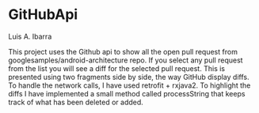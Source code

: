 # GitHubApi

Luis A. Ibarra

This project uses the Github api to show all the open pull request from googlesamples/android-architecture repo. If you select any pull request from the list you will see  a diff for the selected pull request. This is presented using two fragments side by side, the way GitHub display diffs. 
To handle the network calls, I have used retrofit + rxjava2. 
To highlight the diffs I have implemented a small method called processString  that keeps track of what has been deleted or added. 
